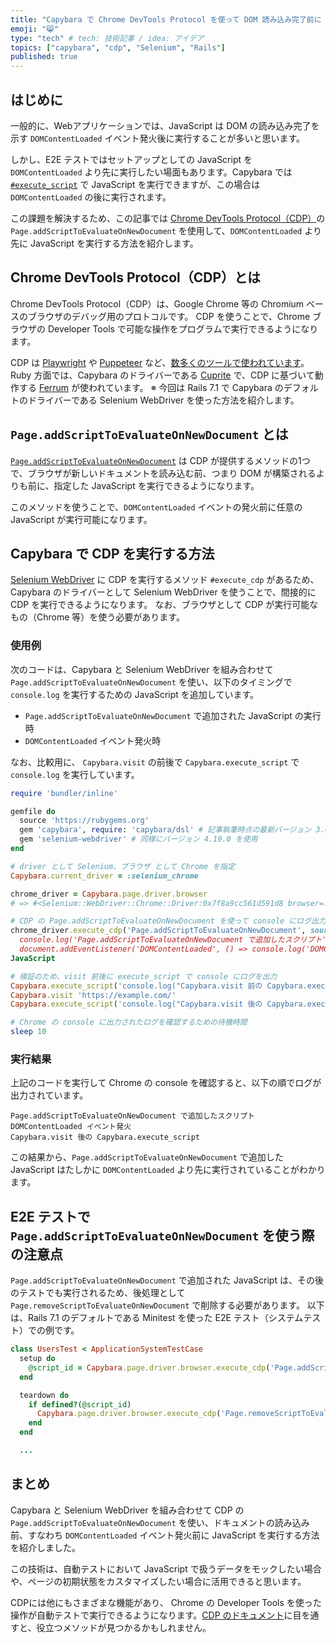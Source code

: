 ```yaml
---
title: "Capybara で Chrome DevTools Protocol を使って DOM 読み込み完了前に JavaScript を実行する"
emoji: "😸"
type: "tech" # tech: 技術記事 / idea: アイデア
topics: ["capybara", "cdp", "Selenium", "Rails"]
published: true
---
```


## はじめに

一般的に、Webアプリケーションでは、JavaScript は DOM の読み込み完了を示す `DOMContentLoaded` イベント発火後に実行することが多いと思います。

しかし、E2E テストではセットアップとしての JavaScript を `DOMContentLoaded` より先に実行したい場面もあります。Capybara では [`#execute_script`](https://www.rubydoc.info/gems/capybara/Capybara%2FSession:execute_script) で JavaScript を実行できますが、この場合は `DOMContentLoaded` の後に実行されます。

この課題を解決するため、この記事では [Chrome DevTools Protocol（CDP）](https://chromedevtools.github.io/devtools-protocol/)の `Page.addScriptToEvaluateOnNewDocument` を使用して、`DOMContentLoaded` より先に JavaScript を実行する方法を紹介します。

## Chrome DevTools Protocol（CDP）とは

Chrome DevTools Protocol（CDP）は、Google Chrome 等の Chromium ベースのブラウザのデバッグ用のプロトコルです。
CDP を使うことで、Chrome ブラウザの Developer Tools で可能な操作をプログラムで実行できるようになります。

CDP は [Playwright](https://github.com/microsoft/playwright) や [Puppeteer](https://github.com/puppeteer/puppeteer) など、[数多くのツールで使われています](https://github.com/ChromeDevTools/awesome-chrome-devtools?tab=readme-ov-file#chrome-devtools-protocol)。Ruby 方面では、Capybara のドライバーである [Cuprite](https://github.com/rubycdp/cuprite) で、CDP に基づいて動作する [Ferrum](https://github.com/rubycdp/ferrum) が使われています。
※ 今回は Rails 7.1 で Capybara のデフォルトのドライバーである Selenium WebDriver を使った方法を紹介します。

## `Page.addScriptToEvaluateOnNewDocument` とは

[`Page.addScriptToEvaluateOnNewDocument`](https://chromedevtools.github.io/devtools-protocol/tot/Page/#method-addScriptToEvaluateOnNewDocument) は CDP が提供するメソッドの1つで、ブラウザが新しいドキュメントを読み込む前、つまり DOM が構築されるよりも前に、指定した JavaScript を実行できるようになります。

このメソッドを使うことで、`DOMContentLoaded` イベントの発火前に任意の JavaScript が実行可能になります。

## Capybara で CDP を実行する方法

[Selenium WebDriver](https://github.com/SeleniumHQ/selenium) に CDP を実行するメソッド `#execute_cdp` があるため、Capybara のドライバーとして Selenium WebDriver を使うことで、間接的に CDP を実行できるようになります。
なお、ブラウザとして CDP が実行可能なもの（Chrome 等）を使う必要があります。

### 使用例

次のコードは、Capybara と Selenium WebDriver を組み合わせて `Page.addScriptToEvaluateOnNewDocument` を使い、以下のタイミングで `console.log` を実行するための JavaScript を追加しています。

- `Page.addScriptToEvaluateOnNewDocument` で追加された JavaScript の実行時
- `DOMContentLoaded` イベント発火時

なお、比較用に、 `Capybara.visit` の前後で `Capybara.execute_script` で `console.log` を実行しています。

```ruby
require 'bundler/inline'

gemfile do
  source 'https://rubygems.org'
  gem 'capybara', require: 'capybara/dsl' # 記事執筆時点の最新バージョン 3.40.0 を使用
  gem 'selenium-webdriver' # 同様にバージョン 4.19.0 を使用
end

# driver として Selenium、ブラウザ として Chrome を指定
Capybara.current_driver = :selenium_chrome

chrome_driver = Capybara.page.driver.browser
# => #<Selenium::WebDriver::Chrome::Driver:0x7f8a9cc561d591d8 browser=:chrome>

# CDP の Page.addScriptToEvaluateOnNewDocument を使って console にログ出力する JavaScript を追加
chrome_driver.execute_cdp('Page.addScriptToEvaluateOnNewDocument', source: <<~JavaScript)
  console.log('Page.addScriptToEvaluateOnNewDocument で追加したスクリプト')
  document.addEventListener('DOMContentLoaded', () => console.log('DOMContentLoaded イベント発火'))
JavaScript

# 検証のため、visit 前後に execute_script で console にログを出力
Capybara.execute_script('console.log("Capybara.visit 前の Capybara.execute_script")')
Capybara.visit 'https://example.com/'
Capybara.execute_script('console.log("Capybara.visit 後の Capybara.execute_script")')

# Chrome の console に出力されたログを確認するための待機時間
sleep 10
```

### 実行結果

上記のコードを実行して Chrome の console を確認すると、以下の順でログが出力されています。

```
Page.addScriptToEvaluateOnNewDocument で追加したスクリプト
DOMContentLoaded イベント発火
Capybara.visit 後の Capybara.execute_script
```

この結果から、`Page.addScriptToEvaluateOnNewDocument` で追加した JavaScript はたしかに `DOMContentLoaded` より先に実行されていることがわかります。

## E2E テストで `Page.addScriptToEvaluateOnNewDocument` を使う際の注意点

`Page.addScriptToEvaluateOnNewDocument` で追加された JavaScript は、その後のテストでも実行されるため、後処理として `Page.removeScriptToEvaluateOnNewDocument` で削除する必要があります。
以下は、Rails 7.1 のデフォルトである Minitest を使った E2E テスト（システムテスト）での例です。

```ruby
class UsersTest < ApplicationSystemTestCase
  setup do
    @script_id = Capybara.page.driver.browser.execute_cdp('Page.addScriptToEvaluateOnNewDocument', source: 'console.log("hoge")')
  end

  teardown do
    if defined?(@script_id)
      Capybara.page.driver.browser.execute_cdp('Page.removeScriptToEvaluateOnNewDocument', **@script_id)
    end
  end

  ...
```

## まとめ

Capybara と Selenium WebDriver を組み合わせて CDP の `Page.addScriptToEvaluateOnNewDocument` を使い、ドキュメントの読み込み前、すなわち `DOMContentLoaded` イベント発火前に JavaScript を実行する方法を紹介しました。

この技術は、自動テストにおいて JavaScript で扱うデータをモックしたい場合や、ページの初期状態をカスタマイズしたい場合に活用できると思います。

CDPには他にもさまざまな機能があり、 Chrome の Developer Tools を使った操作が自動テストで実行できるようになります。[CDP のドキュメント](https://chromedevtools.github.io/devtools-protocol/)に目を通すと、役立つメソッドが見つかるかもしれません。
